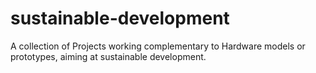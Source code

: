 # sustainable-development
A collection of Projects working complementary to Hardware models or prototypes, aiming at sustainable development.
